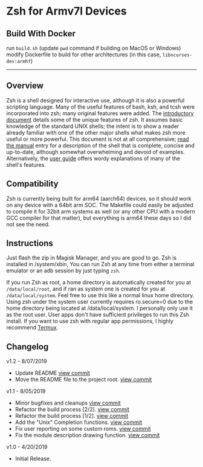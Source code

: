# Zsh for Armv7l Devices

## Build With Docker

run `build.sh` (update `pwd` command if building on MacOS or Windows)
modify Dockerfile to build for other architectures (in this case, `libncurses-dev:armhf`)

---

## Overview

Zsh is a shell designed for interactive use, although it is also a powerful scripting language. Many of the useful features of bash, ksh, and tcsh were incorporated into zsh; many original features were added. The [introductory document](http://zsh.sourceforge.net/Intro/intro_toc.html) details some of the unique features of zsh. It assumes basic knowledge of the standard UNIX shells; the intent is to show a reader already familiar with one of the other major shells what makes zsh more useful or more powerful. This document is not at all comprehensive; [read the manual](http://zsh.sourceforge.net/Doc/) entry for a description of the shell that is complete, concise and up-to-date, although somewhat overwhelming and devoid of examples. Alternatively, the [user guide](http://zsh.sourceforge.net/Guide/zshguide.html) offers wordy explanations of many of the shell's features.

## Compatibility

Zsh is currently being built for arm64 (aarch64) devices, so it should work on any device with a 64bit arm SOC. The Makefile could easily be adjusted to compile it for 32bit arm systems as well (or any other CPU with a modern GCC compiler for that matter), but everything is arm64 these days so I did not see the need.

## Instructions

Just flash the zip in Magisk Manager, and you are good to go. Zsh is installed in /system/xbin, You can run Zsh at any time from either a terminal emulator or an adb session by just typing `zsh`.

If you run Zsh as root, a home directory is automatically created for you at `/data/local/root`, and if ran as system one is created for you at `/data/local/system`. Feel free to use this like a normal linux home directory. Using zsh under the system user currently requires ro.secure=0 due to the home directory being located at /data/local/system. I personally only use it as the root user. User apps don't have sufficient privileges to run this Zsh install. If you want to use zsh with regular app permissions, I highly recommend [Termux](https://wiki.termux.com/wiki/Main_Page).

## Changelog

v1.2 - 8/07/2019

- Update README [view commit](http://github.com/partcyborg/zsh_arm64_magisk/commit/670908e73f5e9ebbd36cfe30775a9139f6ed0db0)
- Move the README file to the project root. [view commit](http://github.com/partcyborg/zsh_arm64_magisk/commit/dc6ad8602a9debf5efe7a80e8cb3af7cba4e60a9)

v1.1 - 8/05/2019

- Minor bugfixes and cleanups [view commit](http://github.com/partcyborg/zsh_arm64_magisk/commit/b8e842ff58ddc431b976eb1bbc32df0b7df11578)
- Refactor the build process [2/2]. [view commit](http://github.com/partcyborg/zsh_arm64_magisk/commit/07f8dd8f9f240037348a4bf0d7858ae10aad25a5)
- Refactor the build process [1/2]. [view commit](http://github.com/partcyborg/zsh_arm64_magisk/commit/e0cb91d0284034ccb503907ba1bf331edc234bb0)
- Add the "Unix" Completion functions. [view commit](http://github.com/partcyborg/zsh_arm64_magisk/commit/57bb7730e5b763c0c1a19490ca024b07b20e9c09)
- Fix user reporting on some custom roms. [view commit](http://github.com/partcyborg/zsh_arm64_magisk/commit/d4b1366402da36141d29966b6096b6b5ebd728c2)
- Fix the module description drawing function. [view commit](http://github.com/partcyborg/zsh_arm64_magisk/commit/58153ecdc9c4c0e30bc466993104f57d8c24cdd4)

v1.0 - 4/20/2019

- Initial Release.
